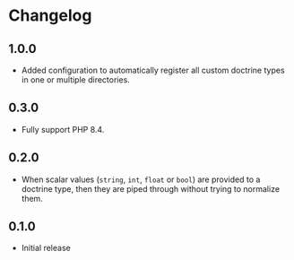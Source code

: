 # Changelog

## 1.0.0

- Added configuration to automatically register all custom doctrine types in one or multiple directories.

## 0.3.0

- Fully support PHP 8.4.

## 0.2.0

- When scalar values (`string`, `int`, `float` or `bool`) are provided to a doctrine type, then they are piped through without trying to normalize them.

## 0.1.0

- Initial release
